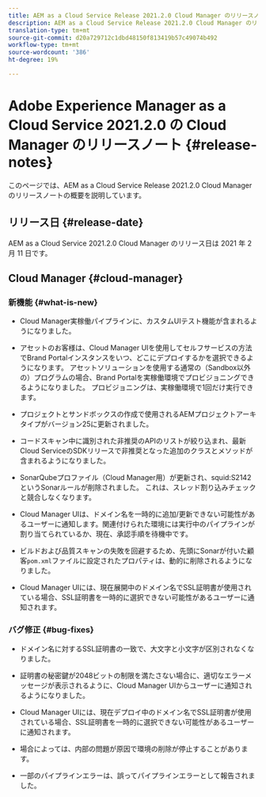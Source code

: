 ```yaml
---
title: AEM as a Cloud Service Release 2021.2.0 Cloud Manager のリリースノート
description: AEM as a Cloud Service Release 2021.2.0 Cloud Manager のリリースノート
translation-type: tm+mt
source-git-commit: d20a729712c1dbd48150f813419b57c49074b492
workflow-type: tm+mt
source-wordcount: '386'
ht-degree: 19%

---
```



# Adobe Experience Manager as a Cloud Service 2021.2.0 の Cloud Manager のリリースノート {#release-notes}

このページでは、AEM as a Cloud Service Release 2021.2.0 Cloud Manager のリリースノートの概要を説明しています。

## リリース日 {#release-date}

AEM as a Cloud Service 2021.2.0 Cloud Manager のリリース日は 2021 年 2 月 11 日です。

## Cloud Manager {#cloud-manager}

### 新機能 {#what-is-new}

* Cloud Manager実稼働パイプラインに、カスタムUIテスト機能が含まれるようになりました。

* アセットのお客様は、Cloud Manager UIを使用してセルフサービスの方法でBrand Portalインスタンスをいつ、どこにデプロイするかを選択できるようになります。 アセットソリューションを使用する通常の（Sandbox以外の）プログラムの場合、Brand Portalを実稼働環境でプロビジョニングできるようになりました。 プロビジョニングは、実稼働環境で1回だけ実行できます。

* プロジェクトとサンドボックスの作成で使用されるAEMプロジェクトアーキタイプがバージョン25に更新されました。

* コードスキャン中に識別された非推奨のAPIのリストが絞り込まれ、最新Cloud ServiceのSDKリリースで非推奨となった追加のクラスとメソッドが含まれるようになりました。

* SonarQubeプロファイル（Cloud Manager用）が更新され、squid:S2142というSonarルールが削除されました。 これは、スレッド割り込みチェックと競合しなくなります。

* Cloud Manager UIは、ドメイン名を一時的に追加/更新できない可能性があるユーザーに通知します。関連付けられた環境には実行中のパイプラインが割り当てられているか、現在、承認手順を待機中です。

* ビルドおよび品質スキャンの失敗を回避するため、先頭にSonarが付いた顧客`pom.xml`ファイルに設定されたプロパティは、動的に削除されるようになりました。

* Cloud Manager UIには、現在展開中のドメイン名でSSL証明書が使用されている場合、SSL証明書を一時的に選択できない可能性があるユーザーに通知されます。


### バグ修正 {#bug-fixes}

* ドメイン名に対するSSL証明書の一致で、大文字と小文字が区別されなくなりました。

* 証明書の秘密鍵が2048ビットの制限を満たさない場合に、適切なエラーメッセージが表示されるように、Cloud Manager UIからユーザーに通知されるようになりました。

* Cloud Manager UIには、現在デプロイ中のドメイン名でSSL証明書が使用されている場合、SSL証明書を一時的に選択できない可能性があるユーザーに通知されます。

* 場合によっては、内部の問題が原因で環境の削除が停止することがあります。

* 一部のパイプラインエラーは、誤ってパイプラインエラーとして報告されました。
